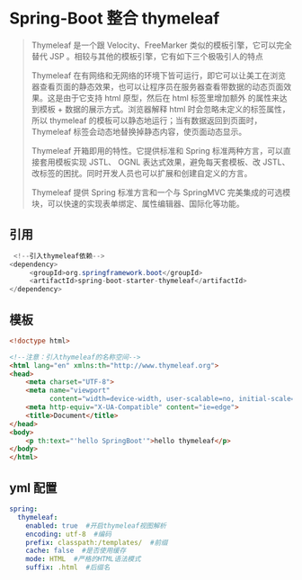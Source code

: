 # Spring-Boot 整合 thymeleaf

> Thymeleaf 是一个跟 Velocity、FreeMarker 类似的模板引擎，它可以完全替代 JSP 。相较与其他的模板引擎，它有如下三个极吸引人的特点
>
> Thymeleaf 在有网络和无网络的环境下皆可运行，即它可以让美工在浏览器查看页面的静态效果，也可以让程序员在服务器查看带数据的动态页面效果。这是由于它支持 html 原型，然后在 html 标签里增加额外
> 的属性来达到模板 + 数据的展示方式。浏览器解释 html 时会忽略未定义的标签属性，所以 thymeleaf 的模板可以静态地运行；当有数据返回到页面时，Thymeleaf 标签会动态地替换掉静态内容，使页面动态显示。
>
> Thymeleaf 开箱即用的特性。它提供标准和 Spring 标准两种方言，可以直接套用模板实现 JSTL、 OGNL 表达式效果，避免每天套模板、改 JSTL、改标签的困扰。同时开发人员也可以扩展和创建自定义的方言。
>
> Thymeleaf 提供 Spring 标准方言和一个与 SpringMVC 完美集成的可选模块，可以快速的实现表单绑定、属性编辑器、国际化等功能。

## 引用

```java
 <!--引入thymeleaf依赖-->
<dependency>  		 	 	
     <groupId>org.springframework.boot</groupId>
	 <artifactId>spring-boot-starter-thymeleaf</artifactId>
</dependency>
```

## 模板

```html
<!doctype html>

<!--注意：引入thymeleaf的名称空间-->
<html lang="en" xmlns:th="http://www.thymeleaf.org">
<head>
    <meta charset="UTF-8">
    <meta name="viewport"
          content="width=device-width, user-scalable=no, initial-scale=1.0, maximum-scale=1.0, minimum-scale=1.0">
    <meta http-equiv="X-UA-Compatible" content="ie=edge">
    <title>Document</title>
</head>
<body>
    <p th:text="'hello SpringBoot'">hello thymeleaf</p>
</body>
</html>
```

## yml 配置

```yml
spring:
  thymeleaf:
    enabled: true  #开启thymeleaf视图解析
    encoding: utf-8  #编码
    prefix: classpath:/templates/  #前缀
    cache: false  #是否使用缓存
    mode: HTML  #严格的HTML语法模式
    suffix: .html  #后缀名
```

